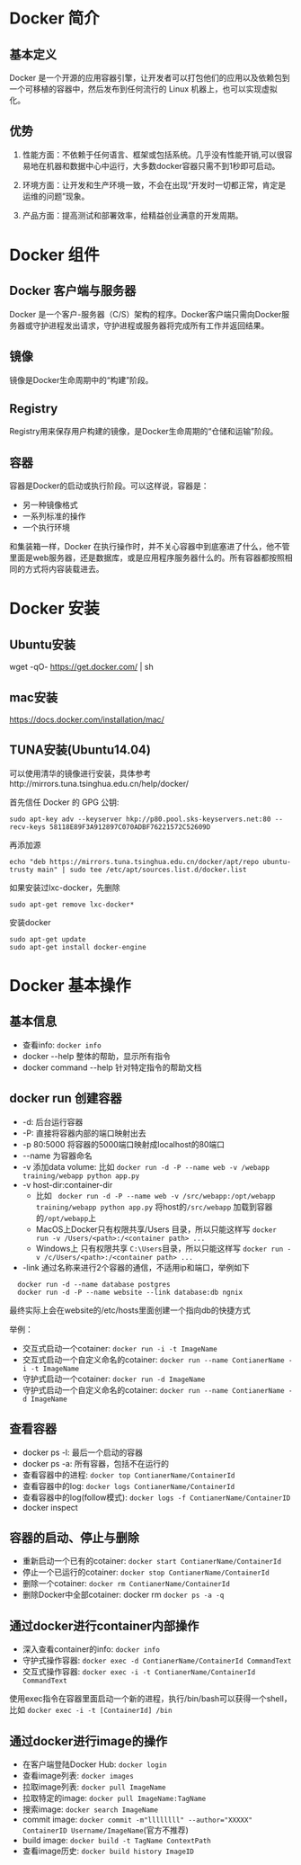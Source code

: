 # Docker 简介

## 基本定义

Docker 是一个开源的应用容器引擎，让开发者可以打包他们的应用以及依赖包到一个可移植的容器中，然后发布到任何流行的 Linux 机器上，也可以实现虚拟化。

## 优势

1. 性能方面：不依赖于任何语言、框架或包括系统。几乎没有性能开销,可以很容易地在机器和数据中心中运行，大多数docker容器只需不到1秒即可启动。

2. 环境方面：让开发和生产环境一致，不会在出现“开发时一切都正常，肯定是运维的问题”现象。

3. 产品方面：提高测试和部署效率，给精益创业满意的开发周期。

# Docker 组件

## Docker 客户端与服务器

Docker 是一个客户-服务器（C/S）架构的程序。Docker客户端只需向Docker服务器或守护进程发出请求，守护进程或服务器将完成所有工作并返回结果。

## 镜像

镜像是Docker生命周期中的“构建”阶段。

## Registry

Registry用来保存用户构建的镜像，是Docker生命周期的“仓储和运输”阶段。

## 容器

容器是Docker的启动或执行阶段。可以这样说，容器是：

- 另一种镜像格式
- 一系列标准的操作
- 一个执行环境

和集装箱一样，Docker 在执行操作时，并不关心容器中到底塞进了什么，他不管里面是web服务器，还是数据库，或是应用程序服务器什么的。所有容器都按照相同的方式将内容装载进去。

# Docker 安装

## Ubuntu安装
  wget -qO- https://get.docker.com/ | sh

## mac安装

  https://docs.docker.com/installation/mac/

## TUNA安装(Ubuntu14.04)

可以使用清华的镜像进行安装，具体参考http://mirrors.tuna.tsinghua.edu.cn/help/docker/

首先信任 Docker 的 GPG 公钥:
```
sudo apt-key adv --keyserver hkp://p80.pool.sks-keyservers.net:80 --recv-keys 58118E89F3A912897C070ADBF76221572C52609D
```

再添加源
```
echo "deb https://mirrors.tuna.tsinghua.edu.cn/docker/apt/repo ubuntu-trusty main" | sudo tee /etc/apt/sources.list.d/docker.list
```

如果安装过lxc-docker，先删除
```
sudo apt-get remove lxc-docker*
```

安装docker
```
sudo apt-get update
sudo apt-get install docker-engine
```


# Docker 基本操作

## 基本信息

* 查看info: `docker info`
* docker --help 整体的帮助，显示所有指令
* docker command --help 针对特定指令的帮助文档

## docker run 创建容器

* -d: 后台运行容器
* -P: 直接将容器内部的端口映射出去
* -p 80:5000 将容器的5000端口映射成localhost的80端口
* --name 为容器命名
* -v 添加data volume: 比如 `docker run -d -P --name web -v /webapp training/webapp python app.py`
* -v host-dir:container-dir
  * 比如 ` docker run -d -P --name web -v /src/webapp:/opt/webapp training/webapp python app.py`  将host的`/src/webapp` 加载到容器的`/opt/webapp`上
  * MacOS上Docker只有权限共享/Users 目录，所以只能这样写 `docker run -v /Users/<path>:/<container path> ...`
  * Windows上 只有权限共享 `C:\Users`目录，所以只能这样写 `docker run -v /c/Users/<path>:/<container path> ...`
* -link 通过名称来进行2个容器的通信，不适用ip和端口，举例如下
```
  docker run -d --name database postgres
  docker run -d -P --name website --link database:db ngnix
```
最终实际上会在website的/etc/hosts里面创建一个指向db的快捷方式


举例：
- 交互式启动一个cotainer: `docker run -i -t ImageName`
- 交互式启动一个自定义命名的cotainer: `docker run --name ContianerName -i -t ImageName`
- 守护式启动一个cotainer: `docker run -d ImageName`
- 守护式启动一个自定义命名的cotainer: `docker run --name ContianerName -d ImageName`


## 查看容器
- docker ps -l: 最后一个启动的容器
- docker ps -a: 所有容器，包括不在运行的
- 查看容器中的进程: `docker top ContianerName/ContainerId`
- 查看容器中的log: `docker logs ContianerName/ContainerId`
- 查看容器中的log(follow模式): `docker logs -f ContianerName/ContainerID`
- docker inspect

## 容器的启动、停止与删除
- 重新启动一个已有的cotainer: `docker start ContianerName/ContainerId`
- 停止一个已运行的cotainer: `docker stop ContianerName/ContainerId`
- 删除一个cotainer: `docker rm ContianerName/ContainerId`
- 删除Docker中全部cotainer: docker rm `docker ps -a -q`

## 通过docker进行container内部操作
- 深入查看container的info: `docker info`
- 守护式操作容器: `docker exec -d ContianerName/ContainerId CommandText`
- 交互式操作容器: `docker exec -i -t ContianerName/ContainerId CommandText`

使用exec指令在容器里面启动一个新的进程，执行/bin/bash可以获得一个shell，比如
`docker exec -i -t [ContainerId] /bin`

## 通过docker进行image的操作
- 在客户端登陆Docker Hub: `docker login`
- 查看image列表: `docker images`
- 拉取image列表: `docker pull ImageName`
- 拉取特定的image: `docker pull ImageName:TagName`
- 搜索image: `docker search ImageName`
- commit image: `docker commit -m"llllllll" --author="XXXXX" ContainerID Username/ImageName`(官方不推荐)
- build image: `docker build -t TagName ContextPath`
- 查看image历史: `docker build history ImageID`
